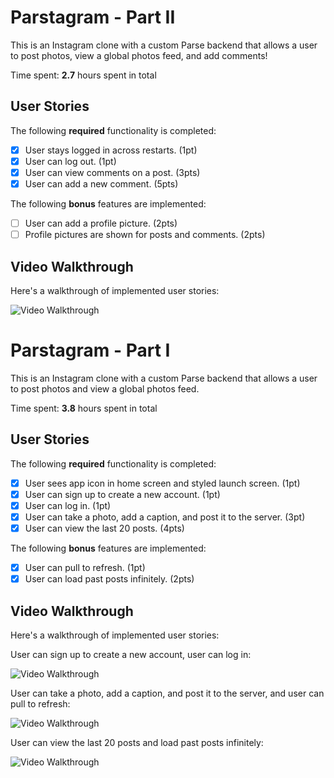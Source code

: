 # Parstagram - Part II

This is an Instagram clone with a custom Parse backend that allows a user to post photos, view a global photos feed, and add comments!

Time spent: **2.7** hours spent in total

## User Stories

The following **required** functionality is completed:

- [x] User stays logged in across restarts. (1pt)
- [x] User can log out. (1pt)
- [x] User can view comments on a post. (3pts)
- [x] User can add a new comment. (5pts)

The following **bonus** features are implemented:

- [ ] User can add a profile picture. (2pts)
- [ ] Profile pictures are shown for posts and comments. (2pts)

## Video Walkthrough

Here's a walkthrough of implemented user stories:

<img src='https://recordit.co/sBjSQYWext.gif' title='Video Walkthrough' width='' alt='Video Walkthrough' />

# Parstagram - Part I

This is an Instagram clone with a custom Parse backend that allows a user to post photos and view a global photos feed.

Time spent: **3.8** hours spent in total

## User Stories

The following **required** functionality is completed:

- [x] User sees app icon in home screen and styled launch screen. (1pt)
- [x] User can sign up to create a new account. (1pt)
- [x] User can log in. (1pt)
- [x] User can take a photo, add a caption, and post it to the server. (3pt)
- [x] User can view the last 20 posts. (4pts)

The following **bonus** features are implemented:

- [x] User can pull to refresh. (1pt)
- [x] User can load past posts infinitely. (2pts)

## Video Walkthrough

Here's a walkthrough of implemented user stories:

User can sign up to create a new account, user can log in:

<img src='http://g.recordit.co/P5rBj2qIiN.gif' title='Video Walkthrough' width='' alt='Video Walkthrough' />

User can take a photo, add a caption, and post it to the server, and  user can pull to refresh:

<img src='http://g.recordit.co/3N0rGXZOti.gif' title='Video Walkthrough' width='' alt='Video Walkthrough' />

User can view the last 20 posts and load past posts infinitely:

<img src='http://g.recordit.co/eC6Et1NjnR.gif' title='Video Walkthrough' width='' alt='Video Walkthrough' />
